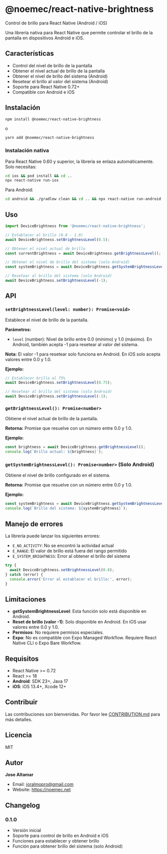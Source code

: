 # @noemec/react-native-brightness

Control de brillo para React Native (Android / iOS)

Una librería nativa para React Native que permite controlar el brillo de la pantalla en dispositivos Android e iOS.

## Características

- Control del nivel de brillo de la pantalla
- Obtener el nivel actual de brillo de la pantalla
- Obtener el nivel de brillo del sistema (Android)
- Resetear el brillo al valor del sistema (Android)
- Soporte para React Native 0.72+
- Compatible con Android e iOS

## Instalación

```bash
npm install @noemec/react-native-brightness
```

o

```bash
yarn add @noemec/react-native-brightness
```

### Instalación nativa

Para React Native 0.60 y superior, la librería se enlaza automáticamente. Solo necesitas:

```bash
cd ios && pod install && cd ..
npx react-native run-ios
```

Para Android:
```bash
cd android && ./gradlew clean && cd .. && npx react-native run-android
```

## Uso

```typescript
import DeviceBrightness from '@noemec/react-native-brightness';

// Establecer el brillo (0.0 - 1.0)
await DeviceBrightness.setBrightnessLevel(0.5);

// Obtener el nivel actual de brillo
const currentBrightness = await DeviceBrightness.getBrightnessLevel();

// Obtener el nivel de brillo del sistema (solo Android)
const systemBrightness = await DeviceBrightness.getSystemBrightnessLevel();

// Resetear al brillo del sistema (solo Android)
await DeviceBrightness.setBrightnessLevel(-1);
```

## API

### `setBrightnessLevel(level: number): Promise<void>`

Establece el nivel de brillo de la pantalla.

**Parámetros:**
- `level` (number): Nivel de brillo entre 0.0 (mínimo) y 1.0 (máximo). En Android, también acepta -1 para resetear al valor del sistema.

**Nota:** El valor -1 para resetear solo funciona en Android. En iOS solo acepta valores entre 0.0 y 1.0.

**Ejemplo:**
```typescript
// Establecer brillo al 75%
await DeviceBrightness.setBrightnessLevel(0.75);

// Resetear al brillo del sistema (solo Android)
await DeviceBrightness.setBrightnessLevel(-1);
```

### `getBrightnessLevel(): Promise<number>`

Obtiene el nivel actual de brillo de la pantalla.

**Retorna:** Promise que resuelve con un número entre 0.0 y 1.0.

**Ejemplo:**
```typescript
const brightness = await DeviceBrightness.getBrightnessLevel();
console.log(`Brillo actual: ${brightness}`);
```

### `getSystemBrightnessLevel(): Promise<number>` (Solo Android)

Obtiene el nivel de brillo configurado en el sistema.

**Retorna:** Promise que resuelve con un número entre 0.0 y 1.0.

**Ejemplo:**
```typescript
const systemBrightness = await DeviceBrightness.getSystemBrightnessLevel();
console.log(`Brillo del sistema: ${systemBrightness}`);
```

## Manejo de errores

La librería puede lanzar los siguientes errores:

- `E_NO_ACTIVITY`: No se encontró la actividad actual
- `E_RANGE`: El valor de brillo está fuera del rango permitido
- `E_SYSTEM_BRIGHTNESS`: Error al obtener el brillo del sistema

```typescript
try {
  await DeviceBrightness.setBrightnessLevel(0.8);
} catch (error) {
  console.error('Error al establecer el brillo:', error);
}
```

## Limitaciones

- **getSystemBrightnessLevel**: Esta función solo está disponible en Android.
- **Reset de brillo (valor -1)**: Solo disponible en Android. En iOS usar valores entre 0.0 y 1.0.
- **Permisos**: No requiere permisos especiales.
- **Expo**: No es compatible con Expo Managed Workflow. Requiere React Native CLI o Expo Bare Workflow.

## Requisitos

- React Native >= 0.72
- React >= 18
- **Android**: SDK 23+, Java 17
- **iOS**: iOS 13.4+, Xcode 12+

## Contribuir

Las contribuciones son bienvenidas. Por favor lee [CONTRIBUTION.md](CONTRIBUTION.md) para más detalles.

## Licencia

MIT

## Autor

**Jose Altamar**
- Email: joralmopro@gmail.com
- Website: https://noemec.net

## Changelog

### 0.1.0
- Versión inicial
- Soporte para control de brillo en Android e iOS
- Funciones para establecer y obtener brillo
- Función para obtener brillo del sistema (solo Android)